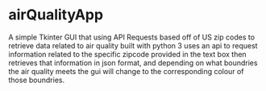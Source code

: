 # airQualityApp
A simple Tkinter GUI that using API Requests based off of US zip codes to retrieve data related to air quality 
built with python 3 uses an api to request information related to the specific zipcode provided in the text box then retrieves that information in json format,
and depending on what boundries the air quality meets the gui will change to the corresponding colour of those boundries.
